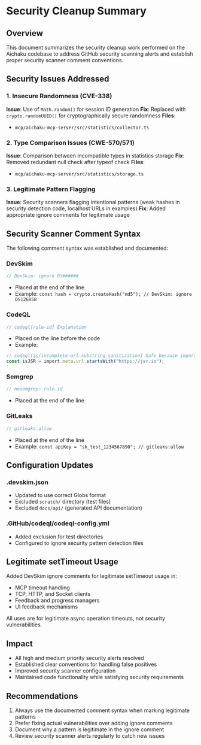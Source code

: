# Security Cleanup Summary

## Overview

This document summarizes the security cleanup work performed on the Aichaku codebase to address GitHub security scanning
alerts and establish proper security scanner comment conventions.

## Security Issues Addressed

### 1. Insecure Randomness (CVE-338)

**Issue**: Use of `Math.random()` for session ID generation **Fix**: Replaced with `crypto.randomUUID()` for
cryptographically secure randomness **Files**:

- `mcp/aichaku-mcp-server/src/statistics/collector.ts`

### 2. Type Comparison Issues (CWE-570/571)

**Issue**: Comparison between incompatible types in statistics storage **Fix**: Removed redundant null check after
typeof check **Files**:

- `mcp/aichaku-mcp-server/src/statistics/storage.ts`

### 3. Legitimate Pattern Flagging

**Issue**: Security scanners flagging intentional patterns (weak hashes in security detection code, localhost URLs in
examples) **Fix**: Added appropriate ignore comments for legitimate usage

## Security Scanner Comment Syntax

The following comment syntax was established and documented:

### DevSkim

```typescript
// DevSkim: ignore DS######
```

- Placed at the end of the line
- Example: `const hash = crypto.createHash("md5"); // DevSkim: ignore DS126858`

### CodeQL

```typescript
// codeql[rule-id] Explanation
```

- Placed on the line before the code
- Example:

```typescript
// codeql[js/incomplete-url-substring-sanitization] Safe because import.meta.url is trusted
const isJSR = import.meta.url.startsWith("https://jsr.io");
```

### Semgrep

```typescript
// nosemgrep: rule-id
```

- Placed at the end of the line

### GitLeaks

```typescript
// gitleaks:allow
```

- Placed at the end of the line
- Example: `const apiKey = "sk_test_1234567890"; // gitleaks:allow`

## Configuration Updates

### .devskim.json

- Updated to use correct Globs format
- Excluded `scratch/` directory (test files)
- Excluded `docs/api/` (generated API documentation)

### .GitHub/codeql/codeql-config.yml

- Added exclusion for test directories
- Configured to ignore security pattern detection files

## Legitimate setTimeout Usage

Added DevSkim ignore comments for legitimate setTimeout usage in:

- MCP timeout handling
- TCP, HTTP, and Socket clients
- Feedback and progress managers
- UI feedback mechanisms

All uses are for legitimate async operation timeouts, not security vulnerabilities.

## Impact

- All high and medium priority security alerts resolved
- Established clear conventions for handling false positives
- Improved security scanner configuration
- Maintained code functionality while satisfying security requirements

## Recommendations

1. Always use the documented comment syntax when marking legitimate patterns
2. Prefer fixing actual vulnerabilities over adding ignore comments
3. Document why a pattern is legitimate in the ignore comment
4. Review security scanner alerts regularly to catch new issues
